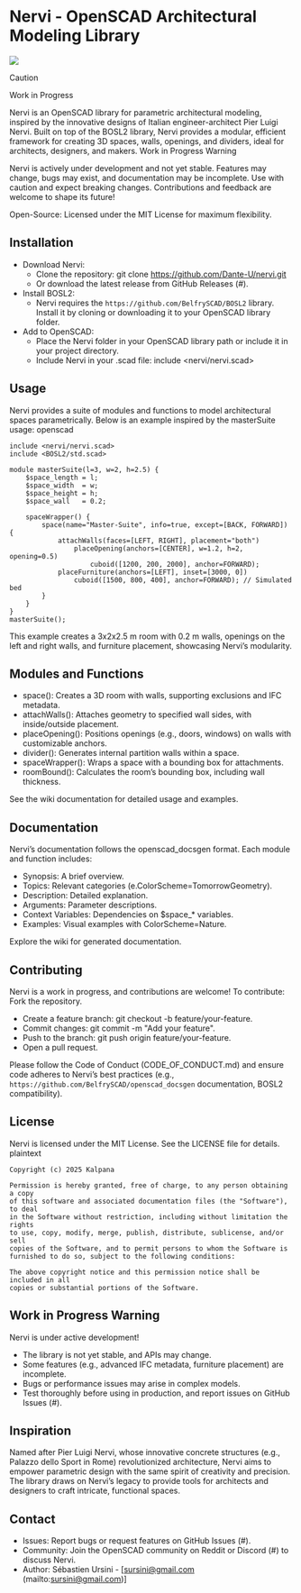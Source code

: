 # Nervi - OpenSCAD Architectural Modeling Library

![](https://raw.githubusercontent.com/wiki/Dante-U/Nervi/images/logo/nervi-logo-1024-416.jpg)


> [!CAUTION]
> Work in Progress

Nervi is an OpenSCAD library for parametric architectural modeling, inspired by the innovative designs of Italian engineer-architect Pier Luigi Nervi. Built on top of the BOSL2 library, Nervi provides a modular, efficient framework for creating 3D spaces, walls, openings, and dividers, ideal for architects, designers, and makers.
 Work in Progress Warning 

Nervi is actively under development and not yet stable. Features may change, bugs may exist, and documentation may be incomplete. Use with caution and expect breaking changes. Contributions and feedback are welcome to shape its future!




Open-Source: Licensed under the MIT License for maximum flexibility.

## Installation

- Download Nervi:
	- Clone the repository: git clone https://github.com/Dante-U/nervi.git
	- Or download the latest release from GitHub Releases (#).
- Install BOSL2:
	- Nervi requires the `https://github.com/BelfrySCAD/BOSL2` library. Install it by cloning or downloading it to your OpenSCAD library folder.
- Add to OpenSCAD:
	- Place the Nervi folder in your OpenSCAD library path or include it in your project directory.
	- Include Nervi in your .scad file: include <nervi/nervi.scad>

## Usage

Nervi provides a suite of modules and functions to model architectural spaces parametrically. Below is an example inspired by the masterSuite usage:
openscad

```openscad
include <nervi/nervi.scad>
include <BOSL2/std.scad>

module masterSuite(l=3, w=2, h=2.5) {
    $space_length = l;
    $space_width  = w;
    $space_height = h;
    $space_wall   = 0.2;
    
    spaceWrapper() {
        space(name="Master-Suite", info=true, except=[BACK, FORWARD]) {
            attachWalls(faces=[LEFT, RIGHT], placement="both")
                placeOpening(anchors=[CENTER], w=1.2, h=2, opening=0.5)
                    cuboid([1200, 200, 2000], anchor=FORWARD);
            placeFurniture(anchors=[LEFT], inset=[3000, 0])
                cuboid([1500, 800, 400], anchor=FORWARD); // Simulated bed
        }
    }
}
masterSuite();
```

This example creates a 3x2x2.5 m room with 0.2 m walls, openings on the left and right walls, and furniture placement, showcasing Nervi’s modularity.

## Modules and Functions

- space(): Creates a 3D room with walls, supporting exclusions and IFC metadata.
- attachWalls(): Attaches geometry to specified wall sides, with inside/outside placement.
- placeOpening(): Positions openings (e.g., doors, windows) on walls with customizable anchors.
- divider(): Generates internal partition walls within a space.
- spaceWrapper(): Wraps a space with a bounding box for attachments.
- roomBound(): Calculates the room’s bounding box, including wall thickness.

See the wiki documentation for detailed usage and examples.

## Documentation
Nervi’s documentation follows the openscad_docsgen format. Each module and function includes:

- Synopsis: A brief overview.
- Topics: Relevant categories (e.ColorScheme=TomorrowGeometry).
- Description: Detailed explanation.
- Arguments: Parameter descriptions.
- Context Variables: Dependencies on $space_* variables.
- Examples: Visual examples with ColorScheme=Nature.

Explore the wiki for generated documentation.

## Contributing
Nervi is a work in progress, and contributions are welcome! To contribute:
Fork the repository.

- Create a feature branch: git checkout -b feature/your-feature.
- Commit changes: git commit -m "Add your feature".
- Push to the branch: git push origin feature/your-feature.
- Open a pull request.

Please follow the Code of Conduct (CODE_OF_CONDUCT.md) and ensure code adheres to Nervi’s best practices (e.g., `https://github.com/BelfrySCAD/openscad_docsgen` documentation, BOSL2 compatibility).

## License
Nervi is licensed under the MIT License. See the LICENSE file for details.
plaintext

```
Copyright (c) 2025 Kalpana

Permission is hereby granted, free of charge, to any person obtaining a copy
of this software and associated documentation files (the "Software"), to deal
in the Software without restriction, including without limitation the rights
to use, copy, modify, merge, publish, distribute, sublicense, and/or sell
copies of the Software, and to permit persons to whom the Software is
furnished to do so, subject to the following conditions:

The above copyright notice and this permission notice shall be included in all
copies or substantial portions of the Software.
```


## Work in Progress Warning
Nervi is under active development!  

- The library is not yet stable, and APIs may change.
- Some features (e.g., advanced IFC metadata, furniture placement) are incomplete.
- Bugs or performance issues may arise in complex models.
- Test thoroughly before using in production, and report issues on GitHub Issues (#).

## Inspiration

Named after Pier Luigi Nervi, whose innovative concrete structures (e.g., Palazzo dello Sport in Rome) revolutionized architecture, Nervi aims to empower parametric design with the same spirit of creativity and precision. The library draws on Nervi’s legacy to provide tools for architects and designers to craft intricate, functional spaces.

## Contact

- Issues: Report bugs or request features on GitHub Issues (#).
- Community: Join the OpenSCAD community on Reddit or Discord (#) to discuss Nervi.
- Author: Sébastien Ursini - [sursini@gmail.com (mailto:sursini@gmail.com)]



